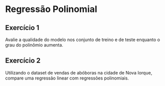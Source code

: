 # Regressão Polinomial

## Exercício 1

Avalie a qualidade do modelo nos conjunto de treino e de teste enquanto o grau do polinômio aumenta.

## Exercício 2

Utilizando o dataset de vendas de abóboras na cidade de Nova Iorque, compare uma regressão linear com regressões polinomiais.

